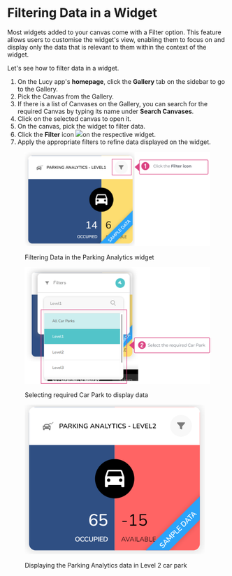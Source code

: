 # Filtering Data in a Widget

Most widgets added to your canvas come with a Filter option. This feature allows users to customise the widget's view, enabling them to focus on and display only the data that is relevant to them within the context of the widget.

Let's see how to filter data in a widget.

1. On the Lucy app's **homepage**, click the **Gallery** tab on the sidebar to go to the Gallery.
2. Pick the Canvas from the Gallery.
3. If there is a list of Canvases on the Gallery, you can search for the required Canvas by typing its name under **Search Canvases**.
4. Click on the selected canvas to open it.
5. On the canvas, pick the widget to filter data.
6. Click the **Filter** icon ![](<../.gitbook/assets/Filter icon\_2.png>)on the respective widget.&#x20;
7. Apply the appropriate filters to refine data displayed on the widget.

<figure><img src="../.gitbook/assets/Filter Data_S1-2.png" alt=""><figcaption><p>Filtering Data in the Parking Analytics widget</p></figcaption></figure>

<figure><img src="../.gitbook/assets/Filter Data_S2_1.png" alt=""><figcaption><p>Selecting required Car Park to display data</p></figcaption></figure>

<figure><img src="../.gitbook/assets/Filtered data_S3.png" alt=""><figcaption><p>Displaying the Parking Analytics data in Level 2 car park</p></figcaption></figure>
